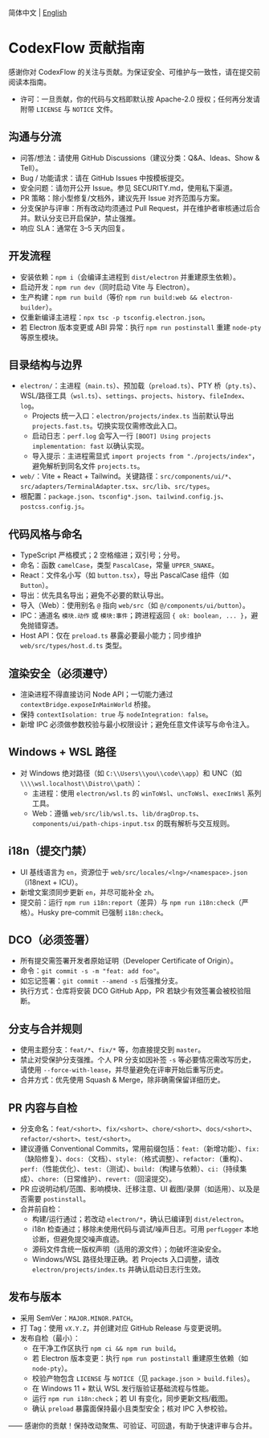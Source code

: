 简体中文 | [English](./CONTRIBUTING.md)

# CodexFlow 贡献指南

感谢你对 CodexFlow 的关注与贡献。为保证安全、可维护与一致性，请在提交前阅读本指南。

- 许可：一旦贡献，你的代码与文档即默认按 Apache-2.0 授权；任何再分发请附带 `LICENSE` 与 `NOTICE` 文件。

## 沟通与分流

- 问答/想法：请使用 GitHub Discussions（建议分类：Q&A、Ideas、Show & Tell）。
- Bug / 功能请求：请在 GitHub Issues 中按模板提交。
- 安全问题：请勿开公开 Issue。参见 SECURITY.md，使用私下渠道。
- PR 策略：除小型修复/文档外，建议先开 Issue 对齐范围与方案。
- 分支保护与评审：所有改动均须通过 Pull Request，并在维护者审核通过后合并。默认分支已开启保护，禁止强推。
- 响应 SLA：通常在 3–5 天内回复。

## 开发流程

- 安装依赖：`npm i`（会编译主进程到 `dist/electron` 并重建原生依赖）。
- 启动开发：`npm run dev`（同时启动 Vite 与 Electron）。
- 生产构建：`npm run build`（等价 `npm run build:web && electron-builder`）。
- 仅重新编译主进程：`npx tsc -p tsconfig.electron.json`。
- 若 Electron 版本变更或 ABI 异常：执行 `npm run postinstall` 重建 `node-pty` 等原生模块。

## 目录结构与边界

- `electron/`：主进程（`main.ts`）、预加载（`preload.ts`）、PTY 桥（`pty.ts`）、WSL/路径工具（`wsl.ts`）、`settings`、`projects`、`history`、`fileIndex`、`log`。
  - Projects 统一入口：`electron/projects/index.ts` 当前默认导出 `projects.fast.ts`。切换实现仅需修改此入口。
  - 启动日志：`perf.log` 会写入一行 `[BOOT] Using projects implementation: fast` 以确认实现。
  - 导入提示：主进程需显式 `import projects from "./projects/index"`，避免解析到同名文件 `projects.ts`。
- `web/`：Vite + React + Tailwind。关键路径：`src/components/ui/*`、`src/adapters/TerminalAdapter.tsx`、`src/lib`、`src/types`。
- 根配置：`package.json`、`tsconfig*.json`、`tailwind.config.js`、`postcss.config.js`。

## 代码风格与命名

- TypeScript 严格模式；2 空格缩进；双引号；分号。
- 命名：函数 `camelCase`，类型 `PascalCase`，常量 `UPPER_SNAKE`。
- React：文件名小写（如 `button.tsx`），导出 PascalCase 组件（如 `Button`）。
- 导出：优先具名导出；避免不必要的默认导出。
- 导入（Web）：使用别名 `@` 指向 `web/src`（如 `@/components/ui/button`）。
- IPC：通道名 `模块.动作` 或 `模块:事件`；跨进程返回 `{ ok: boolean, ... }`，避免抛错穿透。
- Host API：仅在 `preload.ts` 暴露必要最小能力；同步维护 `web/src/types/host.d.ts` 类型。

## 渲染安全（必须遵守）

- 渲染进程不得直接访问 Node API；一切能力通过 `contextBridge.exposeInMainWorld` 桥接。
- 保持 `contextIsolation: true` 与 `nodeIntegration: false`。
- 新增 IPC 必须做参数校验与最小权限设计；避免任意文件读写与命令注入。

## Windows + WSL 路径

- 对 Windows 绝对路径（如 `C:\\Users\\you\\code\\app`）和 UNC（如 `\\\\wsl.localhost\\Distro\\path`）：
  - 主进程：使用 `electron/wsl.ts` 的 `winToWsl`、`uncToWsl`、`execInWsl` 系列工具。
  - Web：遵循 `web/src/lib/wsl.ts`、`lib/dragDrop.ts`、`components/ui/path-chips-input.tsx` 的既有解析与交互规则。

## i18n（提交门禁）

- UI 基线语言为 `en`，资源位于 `web/src/locales/<lng>/<namespace>.json`（i18next + ICU）。
- 新增文案须同步更新 `en`，并尽可能补全 `zh`。
- 提交前：运行 `npm run i18n:report`（差异）与 `npm run i18n:check`（严格）。Husky pre-commit 已强制 `i18n:check`。

## DCO（必须签署）

- 所有提交需签署开发者原始证明（Developer Certificate of Origin）。
- 命令：`git commit -s -m "feat: add foo"`。
- 如忘记签署：`git commit --amend -s` 后强推分支。
- 执行方式：仓库将安装 DCO GitHub App，PR 若缺少有效签署会被校验阻断。

## 分支与合并规则

- 使用主题分支：`feat/*`、`fix/*` 等，勿直接提交到 `master`。
- 禁止对受保护分支强推。个人 PR 分支如因补签 `-s` 等必要情况需改写历史，请使用 `--force-with-lease`，并尽量避免在评审开始后重写历史。
- 合并方式：优先使用 Squash & Merge，除非确需保留详细历史。

## PR 内容与自检

- 分支命名：`feat/<short>`、`fix/<short>`、`chore/<short>`、`docs/<short>`、`refactor/<short>`、`test/<short>`。
- 建议遵循 Conventional Commits，常用前缀包括：`feat:`（新增功能）、`fix:`（缺陷修复）、`docs:`（文档）、`style:`（格式调整）、`refactor:`（重构）、`perf:`（性能优化）、`test:`（测试）、`build:`（构建与依赖）、`ci:`（持续集成）、`chore:`（日常维护）、`revert:`（回滚提交）。
- PR 应说明动机/范围、影响模块、迁移注意、UI 截图/录屏（如适用）、以及是否需要 `postinstall`。
- 合并前自检：
  - 构建/运行通过；若改动 `electron/*`，确认已编译到 `dist/electron`。
  - i18n 检查通过；移除未使用代码与调试/噪声日志。可用 `perfLogger` 本地诊断，但避免提交噪声痕迹。
  - 源码文件含统一版权声明（适用的源文件）；勿破坏渲染安全。
  - Windows/WSL 路径处理正确。若 Projects 入口调整，请改 `electron/projects/index.ts` 并确认启动日志行生效。

## 发布与版本

- 采用 SemVer：`MAJOR.MINOR.PATCH`。
- 打 Tag：使用 `vX.Y.Z`，并创建对应 GitHub Release 与变更说明。
- 发布自检（最小）：
  - 在干净工作区执行 `npm ci && npm run build`。
  - 若 Electron 版本变更：执行 `npm run postinstall` 重建原生依赖（如 `node-pty`）。
  - 校验产物包含 `LICENSE` 与 `NOTICE`（见 `package.json > build.files`）。
  - 在 Windows 11 + 默认 WSL 发行版验证基础流程与性能。
  - 运行 `npm run i18n:check`；若 UI 有变化，同步更新文档/截图。
  - 确认 `preload` 暴露面保持最小且类型安全；核对 IPC 入参校验。

—— 感谢你的贡献！保持改动聚焦、可验证、可回退，有助于快速评审与合并。
